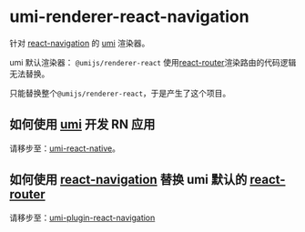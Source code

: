 # umi-renderer-react-navigation

针对 [react-navigation](https://reactnavigation.org/) 的 [umi](https://umijs.org/) 渲染器。

umi 默认渲染器： `@umijs/renderer-react` 使用[react-router](https://reacttraining.com/react-router/)渲染路由的代码逻辑无法替换。

只能替换整个`@umijs/renderer-react`，于是产生了这个项目。

## 如何使用 [umi](https://umijs.org/) 开发 RN 应用

请移步至：<a href="https://github.com/xuyuanxiang/umi-react-native#readme" target="_blank">umi-react-native</a>。

## 如何使用 [react-navigation](https://reactnavigation.org/) 替换 umi 默认的 [react-router](https://reacttraining.com/react-router/)

请移步至：<a href="https://github.com/xuyuanxiang/umi-react-native/tree/master/packages/umi-plugin-react-navigation#readme" target="_blank">umi-plugin-react-navigation</a>

